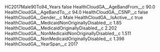 <?xml version="1.0" encoding="UTF-8"?>
<CustomMetadata xmlns="http://soap.sforce.com/2006/04/metadata" xmlns:xsi="http://www.w3.org/2001/XMLSchema-instance" xmlns:xsd="http://www.w3.org/2001/XMLSchema">
    <label>HC2017Male90To94_Years</label>
    <protected>false</protected>
    <values>
        <field>HealthCloudGA__AgeBandFrom__c</field>
        <value xsi:type="xsd:double">90.0</value>
    </values>
    <values>
        <field>HealthCloudGA__AgeBandTo__c</field>
        <value xsi:type="xsd:double">94.0</value>
    </values>
    <values>
        <field>HealthCloudGA__CSNP__c</field>
        <value xsi:type="xsd:boolean">false</value>
    </values>
    <values>
        <field>HealthCloudGA__Gender__c</field>
        <value xsi:type="xsd:string">Male</value>
    </values>
    <values>
        <field>HealthCloudGA__IsActive__c</field>
        <value xsi:type="xsd:boolean">true</value>
    </values>
    <values>
        <field>HealthCloudGA__MedicaidNonOriginallyDisabled__c</field>
        <value xsi:type="xsd:double">1.85</value>
    </values>
    <values>
        <field>HealthCloudGA__MedicaidOriginallyDisabled__c</field>
        <value xsi:type="xsd:double">2.202</value>
    </values>
    <values>
        <field>HealthCloudGA__NonMedicaidNonOriginallyDisabled__c</field>
        <value xsi:type="xsd:double">1.511</value>
    </values>
    <values>
        <field>HealthCloudGA__NonMedicaidOriginallyDisabled__c</field>
        <value xsi:type="xsd:double">1.398</value>
    </values>
    <values>
        <field>HealthCloudGA__YearSpan__c</field>
        <value xsi:type="xsd:string">2017</value>
    </values>
</CustomMetadata>

